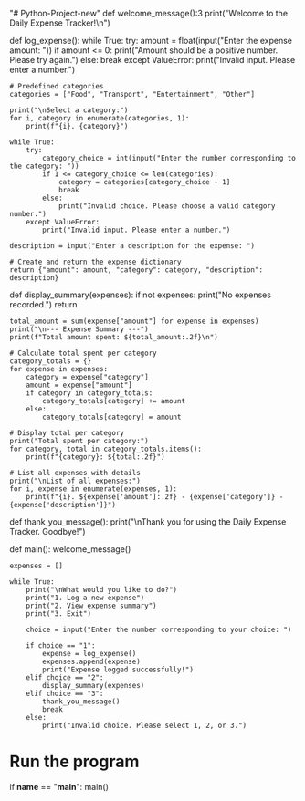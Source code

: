 "# Python-Project-new" 
def welcome_message():3
print("Welcome to the Daily Expense Tracker!\n")


def log_expense():
    while True:
        try:
            amount = float(input("Enter the expense amount: "))
            if amount <= 0:
                print("Amount should be a positive number. Please try again.")
            else:
                break
        except ValueError:
            print("Invalid input. Please enter a number.")

    # Predefined categories
    categories = ["Food", "Transport", "Entertainment", "Other"]
    
    print("\nSelect a category:")
    for i, category in enumerate(categories, 1):
        print(f"{i}. {category}")

    while True:
        try:
            category_choice = int(input("Enter the number corresponding to the category: "))
            if 1 <= category_choice <= len(categories):
                category = categories[category_choice - 1]
                break
            else:
                print("Invalid choice. Please choose a valid category number.")
        except ValueError:
            print("Invalid input. Please enter a number.")
    
    description = input("Enter a description for the expense: ")

    # Create and return the expense dictionary
    return {"amount": amount, "category": category, "description": description}


def display_summary(expenses):
    if not expenses:
        print("No expenses recorded.")
        return

    total_amount = sum(expense["amount"] for expense in expenses)
    print("\n--- Expense Summary ---")
    print(f"Total amount spent: ${total_amount:.2f}\n")
    
    # Calculate total spent per category
    category_totals = {}
    for expense in expenses:
        category = expense["category"]
        amount = expense["amount"]
        if category in category_totals:
            category_totals[category] += amount
        else:
            category_totals[category] = amount
    
    # Display total per category
    print("Total spent per category:")
    for category, total in category_totals.items():
        print(f"{category}: ${total:.2f}")

    # List all expenses with details
    print("\nList of all expenses:")
    for i, expense in enumerate(expenses, 1):
        print(f"{i}. ${expense['amount']:.2f} - {expense['category']} - {expense['description']}")


def thank_you_message():
    print("\nThank you for using the Daily Expense Tracker. Goodbye!")


def main():
    welcome_message()

    expenses = []
    
    while True:
        print("\nWhat would you like to do?")
        print("1. Log a new expense")
        print("2. View expense summary")
        print("3. Exit")

        choice = input("Enter the number corresponding to your choice: ")

        if choice == "1":
            expense = log_expense()
            expenses.append(expense)
            print("Expense logged successfully!")
        elif choice == "2":
            display_summary(expenses)
        elif choice == "3":
            thank_you_message()
            break
        else:
            print("Invalid choice. Please select 1, 2, or 3.")


# Run the program
if __name__ == "__main__":
    main()
